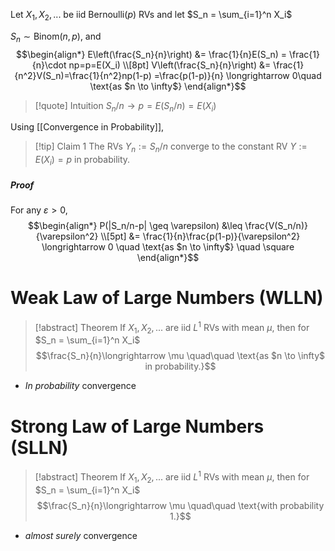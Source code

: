 Let $X_1,X_2,...$ be iid $\text{Bernoulli}(p)$ RVs and let $S_n = \sum_{i=1}^n X_i$

$S_n \sim \text{Binom}(n,p)$, and
$$\begin{align*}
E\left(\frac{S_n}{n}\right) &= \frac{1}{n}E(S_n) = \frac{1}{n}\cdot np=p=E(X_i) \\[8pt]
V\left(\frac{S_n}{n}\right) &= \frac{1}{n^2}V(S_n)=\frac{1}{n^2}np(1-p) =\frac{p(1-p)}{n} \longrightarrow 0\quad \text{as $n \to \infty$}
\end{align*}$$

>[!quote] Intuition
>$S_n/n \to p = E(S_n/n) = E(X_i)$


Using [[Convergence in Probability]], 

>[!tip] Claim 1
>The RVs $Y_n := S_n/n$ converge to the constant RV $Y:=E(X_i)=p$ in probability.
##### Proof

For any $\varepsilon > 0$,
$$\begin{align*}
P(|S_n/n-p| \geq \varepsilon) &\leq \frac{V(S_n/n)}{\varepsilon^2} \\[5pt]
 &= \frac{1}{n}\frac{p(1-p)}{\varepsilon^2} \longrightarrow 0 \quad \text{as $n \to \infty$} \quad \square
\end{align*}$$

# Weak Law of Large Numbers (WLLN)

>[!abstract] Theorem
>If $X_1,X_2,...$ are iid $L^1$ RVs with mean $\mu$, then for $S_n = \sum_{i=1}^n X_i$
>$$\frac{S_n}{n}\longrightarrow \mu \quad\quad \text{as $n \to \infty$ in probability.}$$
- *In probability* convergence
# Strong Law of Large Numbers (SLLN)

>[!abstract] Theorem
>If $X_1,X_2,...$ are iid $L^1$ RVs with mean $\mu$, then for $S_n = \sum_{i=1}^n X_i$
>$$\frac{S_n}{n}\longrightarrow \mu \quad\quad \text{with probability 1.}$$
- *almost surely* convergence

